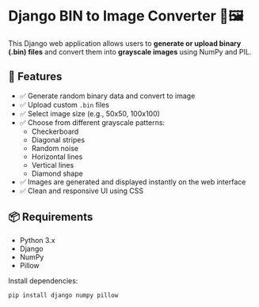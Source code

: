# Django BIN to Image Converter 🧠🖼️

This Django web application allows users to **generate or upload binary (.bin) files** and convert them into **grayscale images** using NumPy and PIL.

## 🔧 Features

- ✅ Generate random binary data and convert to image
- ✅ Upload custom `.bin` files
- ✅ Select image size (e.g., 50x50, 100x100)
- ✅ Choose from different grayscale patterns:
  - Checkerboard
  - Diagonal stripes
  - Random noise
  - Horizontal lines
  - Vertical lines
  - Diamond shape
- ✅ Images are generated and displayed instantly on the web interface
- ✅ Clean and responsive UI using CSS

## 📦 Requirements

- Python 3.x
- Django
- NumPy
- Pillow

Install dependencies:
```bash
pip install django numpy pillow
